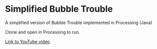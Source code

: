 # Simplified Bubble Trouble
A simplified version of Bubble Trouble implemented in Processing (Java)

Clone and open in Processing to run.

[Link to YouTube video](https://www.youtube.com/watch?v=FyfiA3E8GMM)
